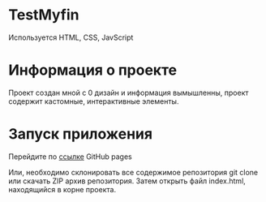 # TestMyfin

 Используется HTML, CSS, JavScript

# Информация о проекте
Проект создан мной с 0 дизайн и информация вымышленны, проект содержит кастомные, интерактивные элементы.

# Запуск приложения
Перейдите по [ссылке](https://vanxelsing123.github.io/Blanchard/) GitHub pages

Или, необходимо склонировать все содержимое репозитория git clone  или скачать ZIP архив репозитория. Затем открыть файл index.html, находящийся в корне проекта.


